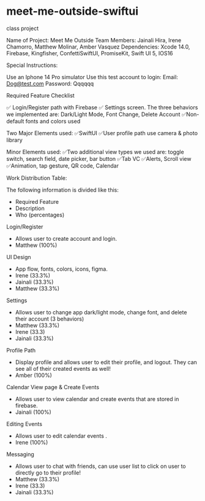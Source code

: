 # meet-me-outside-swiftui
class project

Name of Project: Meet Me Outside 
Team Members: Jainali Hira, Irene Chamorro, Matthew Molinar, Amber Vasquez
Dependencies: Xcode 14.0, Firebase, Kingfisher, ConfettiSwiftUI, PromiseKit, Swift UI 5, IOS16

Special Instructions: 

Use an Iphone 14 Pro simulator 
Use this test account to login:
Email: Dog@test.com
Password: Qqqqqq

Required Feature Checklist 

✅ Login/Register path with Firebase
✅ Settings screen. The three behaviors we implemented are: Dark/Light Mode, Font Change, Delete Account
✅Non-default fonts and colors used

Two Major Elements used:
✅SwiftUI
✅User profile path use camera & photo library


Minor Elements used:
✅Two additional view types we used are: toggle switch, search field, date picker, bar button
✅Tab VC
✅Alerts, Scroll view
✅Animation, tap gesture, QR code, Calendar

Work Distribution Table:

The following information is divided like this:
- Required Feature
- Description
- Who (percentages)

Login/Register
- Allows user to create account and login.
- Matthew (100%)

UI Design
- App flow, fonts, colors, icons, figma.
- Irene (33.3%)
- Jainali (33.3%)
- Matthew (33.3%)

Settings
- Allows user to change app dark/light mode, change font, and delete their account (3 behaviors)
- Matthew (33.3%)
- Irene (33.3)
- Jainali (33.3%)

Profile Path
- Display profile and allows user to edit their profile, and logout. They can see all of their created events as well!
- Amber (100%)

Calendar View page & Create Events
- Allows user to view calendar and create events that are stored in firebase. 
- Jainali (100%)

Editing Events
- Allows user to edit calendar events .
- Irene (100%)

Messaging
- Allows user to chat with friends, can use user list to click on user to directly go to their profile!
- Matthew (33.3%)
- Irene (33.3)
- Jainali (33.3%)
